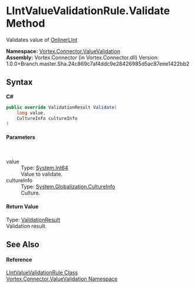 # LIntValueValidationRule.Validate Method 
 

Validates value of <a href="T_Vortex_Connector_ValueTypes_OnlinerLInt.md">OnlinerLInt</a>

**Namespace:**&nbsp;<a href="N_Vortex_Connector_ValueValidation.md">Vortex.Connector.ValueValidation</a><br />**Assembly:**&nbsp;Vortex.Connector (in Vortex.Connector.dll) Version: 1.0.0+Branch.master.Sha.24c869c7af4ddc9e28426985d5ac87eee1422bb2

## Syntax

**C#**<br />
``` C#
public override ValidationResult Validate(
	long value,
	CultureInfo cultureInfo
)
```


#### Parameters
&nbsp;<dl><dt>value</dt><dd>Type: <a href="https://docs.microsoft.com/dotnet/api/system.int64" target="_blank">System.Int64</a><br />Value to validate.</dd><dt>cultureInfo</dt><dd>Type: <a href="https://docs.microsoft.com/dotnet/api/system.globalization.cultureinfo" target="_blank">System.Globalization.CultureInfo</a><br />Culture.</dd></dl>

#### Return Value
Type: <a href="T_Vortex_Connector_ValueValidation_ValidationResult.md">ValidationResult</a><br />Validation result.

## See Also


#### Reference
<a href="T_Vortex_Connector_ValueValidation_LIntValueValidationRule.md">LIntValueValidationRule Class</a><br /><a href="N_Vortex_Connector_ValueValidation.md">Vortex.Connector.ValueValidation Namespace</a><br />